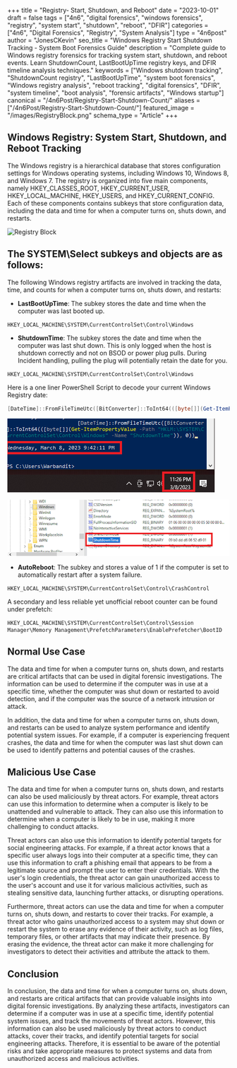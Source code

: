 +++
title = "Registry- Start, Shutdown, and Reboot"
date = "2023-10-01"
draft = false
tags = ["4n6", "digital forensics", "windows forensics", "registry", "system start", "shutdown", "reboot", "DFIR"]
categories = ["4n6", "Digital Forensics", "Registry", "System Analysis"]
type = "4n6post"
author = "JonesCKevin"
seo_title = "Windows Registry Start Shutdown Tracking - System Boot Forensics Guide"
description = "Complete guide to Windows registry forensics for tracking system start, shutdown, and reboot events. Learn ShutdownCount, LastBootUpTime registry keys, and DFIR timeline analysis techniques."
keywords = ["Windows shutdown tracking", "ShutdownCount registry", "LastBootUpTime", "system boot forensics", "Windows registry analysis", "reboot tracking", "digital forensics", "DFIR", "system timeline", "boot analysis", "forensic artifacts", "Windows startup"]
canonical = "/4n6Post/Registry-Start-Shutdown-Count/"
aliases = ["/4n6Post/Registry-Start-Shutdown-Count/"]
featured_image = "/images/RegistryBlock.png"
schema_type = "Article"
+++

## Windows Registry: System Start, Shutdown, and Reboot Tracking

The Windows registry is a hierarchical database that stores configuration settings for Windows operating systems, including Windows 10, Windows 8, and Windows 7. The registry is organized into five main components, namely HKEY_CLASSES_ROOT, HKEY_CURRENT_USER, HKEY_LOCAL_MACHINE, HKEY_USERS, and HKEY_CURRENT_CONFIG. Each of these components contains subkeys that store configuration data, including the data and time for when a computer turns on, shuts down, and restarts.

![Registry Block](/images/RegistryBlock.png)

## The SYSTEM\Select subkeys and objects are as follows:

The following Windows registry artifacts are involved in tracking the data, time, and counts for when a computer turns on, shuts down, and restarts:

- **LastBootUpTime**: The subkey stores the date and time when the computer was last booted up.

```
HKEY_LOCAL_MACHINE\SYSTEM\CurrentControlSet\Control\Windows
```

- **ShutdownTime**: The subkey stores the date and time when the computer was last shut down. This is only logged when the host is shutdown correctly and not on BSOD or power plug pulls. During Incident handling, pulling the plug will potentially retain the date for you.

```
HKEY_LOCAL_MACHINE\SYSTEM\CurrentControlSet\Control\Windows
```

Here is a one liner PowerShell Script to decode your current Windows Registry date:

```powershell
[DateTime]::FromFileTimeUtc([BitConverter]::ToInt64(([byte[]](Get-ItemPropertyValue -Path "HKLM:\SYSTEM\CurrentControlSet\Control\Windows" -Name "ShutdownTime")), 0))
```

![PowerShell Output 1](../Registry-Start-Shutdown-Count/images/Restart-Reboot-Shutdown-PoSH1.png)

![PowerShell Output 2](../Registry-Start-Shutdown-Count/images/Restart-Reboot-Shutdown-PoSH2.png)

- **AutoReboot**: The subkey and stores a value of 1 if the computer is set to automatically restart after a system failure.

```
HKEY_LOCAL_MACHINE\SYSTEM\CurrentControlSet\Control\CrashControl
```

A secondary and less reliable yet unofficial reboot counter can be found under prefetch:

```
HKEY_LOCAL_MACHINE\SYSTEM\CurrentControlSet\Control\Session Manager\Memory Management\PrefetchParameters\EnablePrefetcher\BootID
```

## Normal Use Case

The data and time for when a computer turns on, shuts down, and restarts are critical artifacts that can be used in digital forensic investigations. The information can be used to determine if the computer was in use at a specific time, whether the computer was shut down or restarted to avoid detection, and if the computer was the source of a network intrusion or attack.

In addition, the data and time for when a computer turns on, shuts down, and restarts can be used to analyze system performance and identify potential system issues. For example, if a computer is experiencing frequent crashes, the data and time for when the computer was last shut down can be used to identify patterns and potential causes of the crashes.

## Malicious Use Case

The data and time for when a computer turns on, shuts down, and restarts can also be used maliciously by threat actors. For example, threat actors can use this information to determine when a computer is likely to be unattended and vulnerable to attack. They can also use this information to determine when a computer is likely to be in use, making it more challenging to conduct attacks.

Threat actors can also use this information to identify potential targets for social engineering attacks. For example, if a threat actor knows that a specific user always logs into their computer at a specific time, they can use this information to craft a phishing email that appears to be from a legitimate source and prompt the user to enter their credentials. With the user's login credentials, the threat actor can gain unauthorized access to the user's account and use it for various malicious activities, such as stealing sensitive data, launching further attacks, or disrupting operations.

Furthermore, threat actors can use the data and time for when a computer turns on, shuts down, and restarts to cover their tracks. For example, a threat actor who gains unauthorized access to a system may shut down or restart the system to erase any evidence of their activity, such as log files, temporary files, or other artifacts that may indicate their presence. By erasing the evidence, the threat actor can make it more challenging for investigators to detect their activities and attribute the attack to them.

## Conclusion

In conclusion, the data and time for when a computer turns on, shuts down, and restarts are critical artifacts that can provide valuable insights into digital forensic investigations. By analyzing these artifacts, investigators can determine if a computer was in use at a specific time, identify potential system issues, and track the movements of threat actors. However, this information can also be used maliciously by threat actors to conduct attacks, cover their tracks, and identify potential targets for social engineering attacks. Therefore, it is essential to be aware of the potential risks and take appropriate measures to protect systems and data from unauthorized access and malicious activities.
